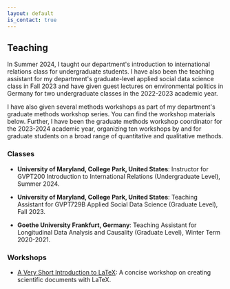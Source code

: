 ```yaml
---
layout: default
is_contact: true
---
```


## Teaching

In Summer 2024, I taught our department's introduction to international relations class for undergraduate students. I have also been the teaching assistant for my department's graduate-level applied social data science class in Fall 2023 and have given guest lectures on environmental politics in Germany for two undergraduate classes in the 2022-2023 academic year.

I have also given several methods workshops as part of my department's graduate methods workshop series. You can find the workshop materials below. Further, I have been the graduate methods workshop coordinator for the 2023-2024 academic year, organizing ten workshops by and for graduate students on a broad range of quantitative and qualitative methods. 

### Classes

* **University of Maryland, College Park, United States**: Instructor for GVPT200 Introduction to International Relations (Undergraduate Level), Summer 2024. 

* **University of Maryland, College Park, United States**: Teaching Assistant for GVPT729B Applied Social Data Science (Graduate Level), Fall 2023. 

* **Goethe University Frankfurt, Germany**: Teaching Assistant for Longitudinal Data Analysis and Causality (Graduate Level), Winter Term 2020-2021. 

### Workshops

* [A Very Short Introduction to LaTeX](/latex): A concise workshop on creating scientific documents with LaTeX.
